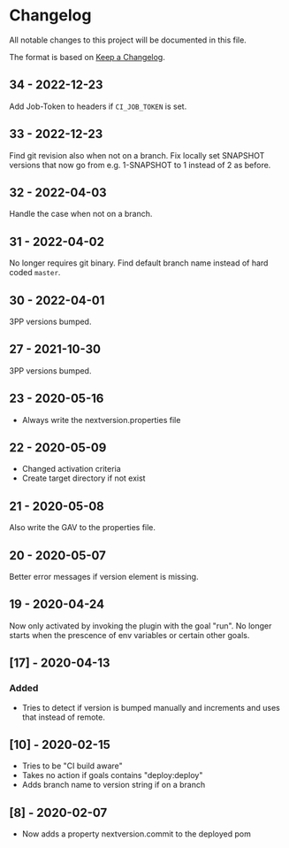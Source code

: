 # Changelog

All notable changes to this project will be documented in this file.

The format is based on [Keep a Changelog](https://keepachangelog.com/en/1.0.0/).

## 34 - 2022-12-23

Add Job-Token to headers if `CI_JOB_TOKEN` is set.

## 33 - 2022-12-23

Find git revision also when not on a branch.
Fix locally set SNAPSHOT versions that now go from e.g. 1-SNAPSHOT to 1 instead of 2 as before.

## 32 - 2022-04-03

Handle the case when not on a branch.

## 31 - 2022-04-02

No longer requires git binary.
Find default branch name instead of hard coded `master`.

## 30 - 2022-04-01

3PP versions bumped.

## 27 - 2021-10-30

3PP versions bumped.

## 23 - 2020-05-16

- Always write the nextversion.properties file

## 22 - 2020-05-09

- Changed activation criteria
- Create target directory if not exist

## 21 - 2020-05-08

Also write the GAV to the properties file.

## 20 - 2020-05-07

Better error messages if version element is missing.

## 19 - 2020-04-24

Now only activated by invoking the plugin with the goal "run".
No longer starts when the prescence of env variables or certain other goals.

## [17] - 2020-04-13

### Added

- Tries to detect if version is bumped manually and increments and uses that instead of remote.

## [10] - 2020-02-15

- Tries to be "CI build aware"
- Takes no action if goals contains "deploy:deploy"
- Adds branch name to version string if on a branch

## [8] - 2020-02-07

- Now adds a property nextversion.commit to the deployed pom
